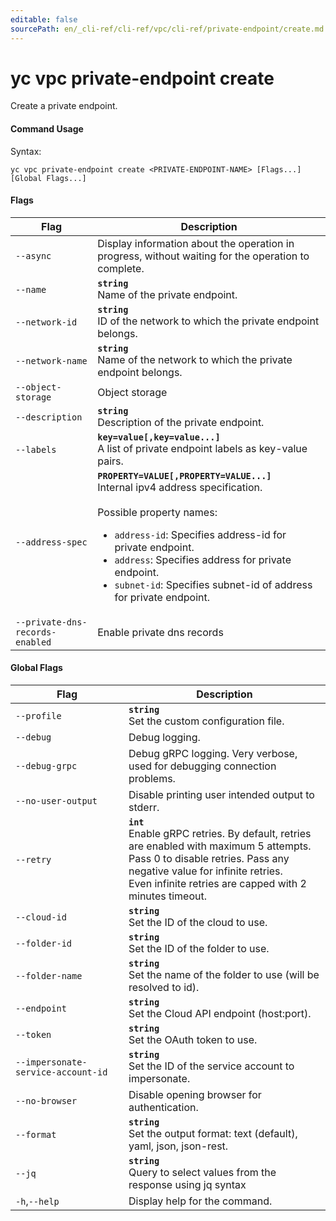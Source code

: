 ```yaml
---
editable: false
sourcePath: en/_cli-ref/cli-ref/vpc/cli-ref/private-endpoint/create.md
---
```


# yc vpc private-endpoint create

Create a private endpoint.

#### Command Usage

Syntax: 

`yc vpc private-endpoint create <PRIVATE-ENDPOINT-NAME> [Flags...] [Global Flags...]`

#### Flags

| Flag | Description |
|----|----|
|`--async`|Display information about the operation in progress, without waiting for the operation to complete.|
|`--name`|<b>`string`</b><br/>Name of the private endpoint.|
|`--network-id`|<b>`string`</b><br/>ID of the network to which the private endpoint belongs.|
|`--network-name`|<b>`string`</b><br/>Name of the network to which the private endpoint belongs.|
|`--object-storage`|Object storage|
|`--description`|<b>`string`</b><br/>Description of the private endpoint.|
|`--labels`|<b>`key=value[,key=value...]`</b><br/>A list of private endpoint labels as key-value pairs.|
|`--address-spec`|<b>`PROPERTY=VALUE[,PROPERTY=VALUE...]`</b><br/>Internal ipv4 address specification.<br/><br/>Possible property names:<br/><ul> <li><code>address-id</code>:     Specifies address-id for private endpoint.</li> <li><code>address</code>:     Specifies address for private endpoint.</li> <li><code>subnet-id</code>:     Specifies subnet-id of address for private endpoint.</li> </ul>|
|`--private-dns-records-enabled`|Enable private dns records|

#### Global Flags

| Flag | Description |
|----|----|
|`--profile`|<b>`string`</b><br/>Set the custom configuration file.|
|`--debug`|Debug logging.|
|`--debug-grpc`|Debug gRPC logging. Very verbose, used for debugging connection problems.|
|`--no-user-output`|Disable printing user intended output to stderr.|
|`--retry`|<b>`int`</b><br/>Enable gRPC retries. By default, retries are enabled with maximum 5 attempts.<br/>Pass 0 to disable retries. Pass any negative value for infinite retries.<br/>Even infinite retries are capped with 2 minutes timeout.|
|`--cloud-id`|<b>`string`</b><br/>Set the ID of the cloud to use.|
|`--folder-id`|<b>`string`</b><br/>Set the ID of the folder to use.|
|`--folder-name`|<b>`string`</b><br/>Set the name of the folder to use (will be resolved to id).|
|`--endpoint`|<b>`string`</b><br/>Set the Cloud API endpoint (host:port).|
|`--token`|<b>`string`</b><br/>Set the OAuth token to use.|
|`--impersonate-service-account-id`|<b>`string`</b><br/>Set the ID of the service account to impersonate.|
|`--no-browser`|Disable opening browser for authentication.|
|`--format`|<b>`string`</b><br/>Set the output format: text (default), yaml, json, json-rest.|
|`--jq`|<b>`string`</b><br/>Query to select values from the response using jq syntax|
|`-h`,`--help`|Display help for the command.|
